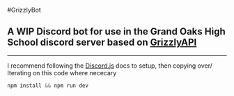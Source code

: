 #GrizzlyBot
## A WIP Discord bot for use in the Grand Oaks High School discord server based on [GrizzlyAPI](https://github.com/Kdizzle8d8/GrizzlyAPI) 
---

 I recommend following the [Discord.js](discord.js/org) docs to setup, then copying over/ Iterating on this code where nececary
 
```js
npm install && npm run dev 
```
